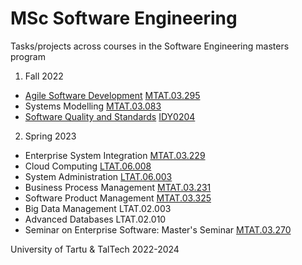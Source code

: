 # MSc Software Engineering
Tasks/projects across courses in the Software Engineering masters program
1. Fall 2022
- [Agile Software Development](https://github.com/abakumova/swe-masters/tree/main/agile-software-development) [MTAT.03.295](https://courses.cs.ut.ee/2022/ASD/fall)
- Systems Modelling [MTAT.03.083](https://courses.cs.ut.ee/2022/systemsmodelling/fall)
- [Software Quality and Standards](https://github.com/abakumova/swe-masters/tree/main/software-quality-and-standards) [IDY0204](https://ois2.ttu.ee/uusois/subject/IDY0204)
2. Spring 2023
- Enterprise System Integration [MTAT.03.229](https://courses.cs.ut.ee/2023/esi/spring)
- Cloud Computing [LTAT.06.008](https://courses.cs.ut.ee/2023/cloud/spring)
- System Administration [LTAT.06.003](https://courses.cs.ut.ee/2023/sa/spring)
- Business Process Management [MTAT.03.231](https://courses.cs.ut.ee/2023/bpm/spring)
- Software Product Management [MTAT.03.325](https://courses.cs.ut.ee/2023/spm/spring)
- Big Data Management LTAT.02.003
- Advanced Databases LTAT.02.010
- Seminar on Enterprise Software: Master's Seminar [MTAT.03.270](https://courses.cs.ut.ee/2023/enterprise-seminar1/spring)

University of Tartu & TalTech
2022-2024
